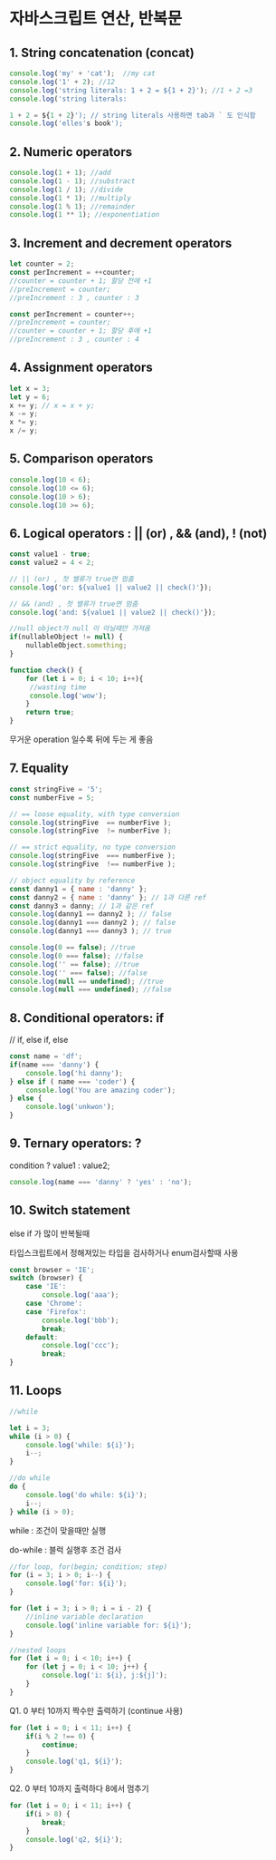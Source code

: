 # 자바스크립트 연산, 반복문

## 1. String concatenation (concat)

```jsx
console.log('my' + 'cat');  //my cat
console.log('1' + 2); //12
console.log('string literals: 1 + 2 = ${1 + 2}'); //1 + 2 =3
console.log('string literals: 

1 + 2 = ${1 + 2}'); // string literals 사용하면 tab과 ` 도 인식함
console.log('elles's book');    
```

## 2. Numeric operators

```jsx
console.log(1 + 1); //add
console.log(1 - 1); //substract
console.log(1 / 1); //divide
console.log(1 * 1); //multiply
console.log(1 % 1); //remainder
console.log(1 ** 1); //exponentiation
```

## 3. Increment and decrement operators

```jsx
let counter = 2;
const perIncrement = ++counter;
//counter = counter + 1; 할당 전에 +1
//preIncrement = counter;
//preIncrement : 3 , counter : 3

const perIncrement = counter++;
//preIncrement = counter; 
//counter = counter + 1; 할당 후에 +1
//preIncrement : 3 , counter : 4
```

## 4. Assignment operators

```jsx
let x = 3;
let y = 6;
x += y; // x = x + y;
x -= y; 
x *= y;
x /= y;
```

## 5. Comparison operators

```jsx
console.log(10 < 6);
console.log(10 <= 6);
console.log(10 > 6);
console.log(10 >= 6);
```

## 6. Logical operators : || (or) , && (and), ! (not)

```jsx
const value1 - true;
const value2 = 4 < 2;

// || (or) , 첫 밸류가 true면 멈춤
console.log('or: ${value1 || value2 || check()'});

// && (and) , 첫 밸류가 true면 멈춤
console.log('and: ${value1 || value2 || check()'});

//null object가 null 이 아닐때만 가져옴
if(nullableObject != null) {
	nullableObject.something;
}

function check() {
	for (let i = 0; i < 10; i++){
	 //wasting time
	 console.log('wow');
	}
	return true;
}
```

무거운 operation 일수록 뒤에 두는 게 좋음

## 7. Equality

```jsx
const stringFive = '5';
const numberFive = 5;

// == loose equality, with type conversion
console.log(stringFive  == numberFive );
console.log(stringFive  != numberFive );

// == strict equality, no type conversion
console.log(stringFive  === numberFive );
console.log(stringFive  !== numberFive );

// object equality by reference
const danny1 = { name : 'danny' };
const danny2 = { name : 'danny' }; // 1과 다른 ref 
const danny3 = danny; // 1과 같은 ref
console.log(danny1 == danny2 ); // false
console.log(danny1 === danny2 ); // false
console.log(danny1 === danny3 ); // true
```

```jsx
console.log(0 == false); //true
console.log(0 === false); //false
console.log('' == false); //true
console.log('' === false); //false
console.log(null == undefined); //true
console.log(null === undefined); //false
```

## 8. Conditional operators: if

// if, else if, else

```jsx
const name = 'df';
if(name === 'danny') {
	console.log('hi danny');
} else if ( name === 'coder') {
	console.log('You are amazing coder');
} else {
	console.log('unkwon');
}
```

## 9. Ternary operators: ?

condition ? value1 : value2;

```jsx
console.log(name === 'danny' ? 'yes' : 'no');
```

## 10. Switch statement

else if 가 많이 반복될때

타입스크립트에서 정해져있는 타입을 검사하거나 enum검사할때 사용

```jsx
const browser = 'IE';
switch (browser) {
	case 'IE':
		console.log('aaa');
	case 'Chrome':
	case 'Firefox':
		console.log('bbb');
		break;
	default:
		console.log('ccc');
		break;
}
```

## 11. Loops

```jsx
//while

let i = 3;
while (i > 0) {
	console.log('while: ${i}');
	i--;
}

//do while
do {
	console.log('do while: ${i}');
	i--;
} while (i > 0);
```

while : 조건이 맞을때만 실행

do-while : 블럭 실행후 조건 검사 

```jsx
//for loop, for(begin; condition; step)
for (i = 3; i > 0; i--) {
	console.log('for: ${i}');
}

for (let i = 3; i > 0; i = i - 2) {
	//inline variable declaration
	console.log('inline variable for: ${i}');
}

//nested loops
for (let i = 0; i < 10; i++) {
	for (let j = 0; i < 10; j++) {
		console.log('i: ${i}, j:${j]');
	}
}
```

Q1. 0 부터 10까지 짝수만 출력하기 (continue 사용)

```jsx
for (let i = 0; i < 11; i++) {
	if(i % 2 !== 0) {
		continue;
	}
	console.log('q1, ${i}');
}
```

Q2. 0 부터 10까지 출력하다 8에서 멈추기

```jsx
for (let i = 0; i < 11; i++) {
	if(i > 8) {
		break;
	}
	console.log('q2, ${i}');
}
```
